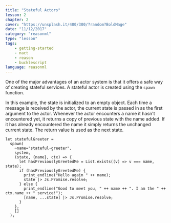 ```yaml
---
title: "Stateful Actors"
lesson: 2
chapter: 2
cover: "https://unsplash.it/400/300/?random?BoldMage"
date: "11/12/2017"
category: "reasonml"
type: "lesson"
tags:
    - getting-started
    - nact
    - reason
    - bucklescript
language: reasonml
---
```

One of the major advantages of an actor system is that it offers a safe way of creating stateful services. A stateful actor is created using the `spawn` function.

In this example, the state is initialized to an empty object. Each time a message is received by the actor, the current state is passed in as the first argument to the actor.  Whenever the actor encounters a name it hasn't encountered yet, it returns a copy of previous state with the name added. If it has already encountered the name it simply returns the unchanged current state. The return value is used as the next state.

```reason
let statefulGreeter =
  spawn(
    ~name="stateful-greeter",
    system,
    (state, {name}, ctx) => {
      let hasPreviouslyGreetedMe = List.exists((v) => v === name, state);
      if (hasPreviouslyGreetedMe) {
        print_endline("Hello again " ++ name);
        state |> Js.Promise.resolve;
      } else {
        print_endline("Good to meet you, " ++ name ++ ". I am the " ++ ctx.name ++ " service!");
        [name, ...state] |> Js.Promise.resolve;
      }
    },
    []
  );
```
